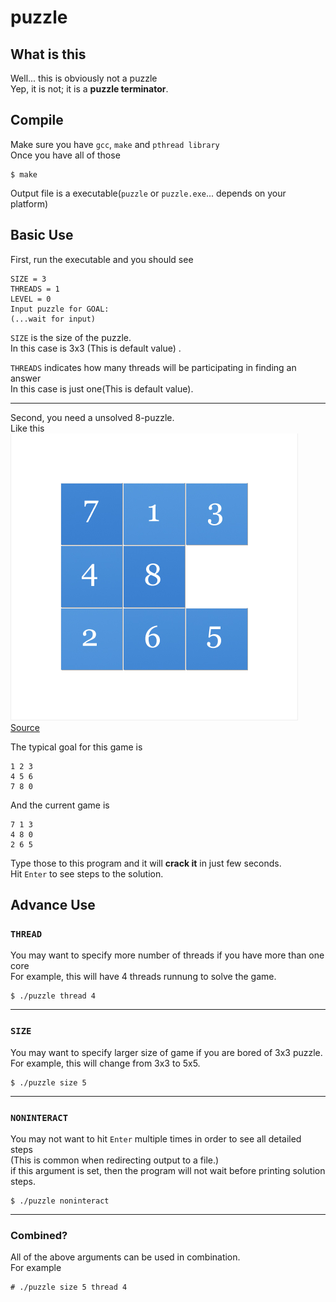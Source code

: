 # puzzle

## What is this

Well... this is obviously not a puzzle  
Yep, it is not; it is a **puzzle terminator**.  

## Compile
Make sure you have `gcc`, `make` and `pthread library`  
Once you have all of those  
```
$ make
```
Output file is a executable(`puzzle` or `puzzle.exe`... depends on your platform)  

## Basic Use
First, run the executable and you should see  
```
SIZE = 3
THREADS = 1
LEVEL = 0
Input puzzle for GOAL:
(...wait for input)
```
  
`SIZE` is the size of the puzzle.  
In this case is 3x3 (This is default value)  .
  
`THREADS` indicates how many threads will be participating in finding an answer  
In this case is just one(This is default value).
  
--------
  
Second, you need a unsolved 8-puzzle.  
Like this  
![](demo3by3game.png)  
[Source](http://mypuzzle.org/sliding)  
  
The typical goal for this game is  
```
1 2 3
4 5 6
7 8 0
```
And the current game is  
```
7 1 3
4 8 0
2 6 5
```
Type those to this program and it will **crack it** in just few seconds.  
Hit `Enter` to see steps to the solution.  

## Advance Use
### ``THREAD``
You may want to specify more number of threads if you have more than one core  
For example, this will have 4 threads runnung to solve the game.
```
$ ./puzzle thread 4
```
  
--------
  
### ``SIZE``
You may want to specify larger size of game if you are bored of 3x3 puzzle.  
For example, this will change from 3x3 to 5x5.  
```
$ ./puzzle size 5
```
  
--------
  
### ``NONINTERACT``
You may not want to hit `Enter` multiple times in order to see all detailed steps  
(This is common when redirecting output to a file.)  
if this argument is set, then the program will not wait before printing solution steps.  
```
$ ./puzzle noninteract
```
  
--------
  
### Combined?
All of the above arguments can be used in combination.   
For example
```
# ./puzzle size 5 thread 4
```
